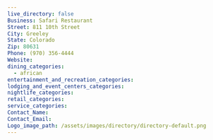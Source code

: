 ```yaml
---
live_directory: false
Business: Safari Restaurant
Street: 811 10th Street
City: Greeley
State: Colorado
Zip: 80631
Phone: (970) 356-4444
Website:
dining_categories:
  - african
entertainment_and_recreation_categories:
lodging_and_event_centers_categories:
nightlife_categories:
retail_categories:
service_categories:
Contact_Name:
Contact_Email:
Logo_image_path: /assets/images/directory/directory-default.png
---
```


